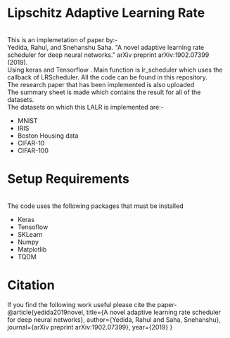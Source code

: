 # Lipschitz Adaptive Learning Rate
<br>
This is an implemetation of paper by:- <br>
Yedida, Rahul, and Snehanshu Saha. "A novel adaptive learning rate scheduler for deep neural networks." arXiv preprint arXiv:1902.07399 (2019).
<br>
Using keras and Tensorflow . Main function is lr_scheduler which uses the callback of LRScheduler. All the code can be found in this repository.
<br>
The research paper that has been implemented is also uploaded <br>
The summary sheet is made which contains the result for all of the datasets.<br>
The datasets on which this LALR is implemented are:-<br>
<ul>
  <li>MNIST </li>
  <li>IRIS </li>
  <li>Boston Housing data </li>
  <li>CIFAR-10 </li>
  <li>CIFAR-100 </li>
</ul>

# Setup Requirements 
<br>
The code uses the following packages that must be installed <br>
<ul>
  <li>Keras</li>
  <li>Tensoflow</li>
  <li>SKLearn</li>
  <li>Numpy </li>
  <li>Matplotlib</li>
  <li>TQDM</li>
</ul>

# Citation
If you find the following work useful please cite the paper-<br>
@article{yedida2019novel,
  title={A novel adaptive learning rate scheduler for deep neural networks},
  author={Yedida, Rahul and Saha, Snehanshu},
  journal={arXiv preprint arXiv:1902.07399},
  year={2019}
}
